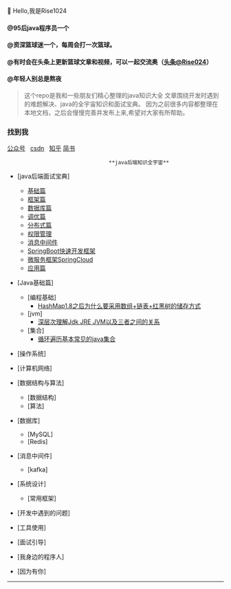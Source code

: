   👋 Hello,我是Rise1024
#### @95后java程序员一个
#### @资深篮球迷一个，每周会打一次篮球。
#### @有时会在头条上更新篮球文章和视频，可以一起交流奥（[头条@Rise024]()）
#### @年轻人别总是熬夜
  
  >这个repo是我和一些朋友们精心整理的java知识大全
  文章围绕开发时遇到的难题解决、java的全宇宙知识和面试宝典。
  因为之前很多内容都整理在本地文档，之后会慢慢完善并发布上来,希望对大家有所帮助。

### 找到我
<p>
 <a href="https://mp.weixin.qq.com/s?__biz=MzUzOTAwNzI2MQ==&mid=2247483755&idx=1&sn=a76b8eb8b1928679c29eef8fb70f94fa&chksm=face4119cdb9c80ff6a6ab9ae41af2d891834a64d96e60d6593977ff8481bf9c21217f62cfb5&token=928701946&lang=zh_CN#rd">公众号</a>&nbsp;&nbsp; 
 <a href="https://blog.csdn.net/weixin_44470090?spm=1000.2115.3001.5343">csdn</a>&nbsp;&nbsp; 
  <a href="https://www.zhihu.com/people/hou-ren-71">知乎</a>
  <a href="https://www.jianshu.com/u/dd545da335c8">简书</a>
</p>


                                     **java后端知识全宇宙**

- [java后端面试宝典]
  -  [基础篇](docs/javaInterview/基础篇.md)
  -  [框架篇](docs/javaInterview/框架篇.md)
  -  [数据库篇](docs/javaInterview/数据库篇.md)
  -  [调优篇](docs/javaInterview/调优篇.md)
  -  [分布式篇](docs/javaInterview/分布式篇.md)
  -  [权限管理](docs/javaInterview/权限管理.md)
  -  [消息中间件](docs/javaInterview/消息中间件.md)
  -  [SpringBoot快速开发框架](docs/javaInterview/SpringBoot快速开发框架.md)
  -  [微服务框架SpringCloud](docs/javaInterview/微服务框架SpringCloud.md)
  -  [应用篇](docs/javaInterview/应用篇.md)
  
- [Java基础篇]
  - [编程基础]
     - [HashMap1.8之后为什么要采用数组+链表+红黑树的储存方式](https://mp.weixin.qq.com/s?__biz=MzUzOTAwNzI2MQ==&mid=2247483947&idx=1&sn=a39465021f8aa79ff29bc23e19126cc5&chksm=face4259cdb9cb4f6d85cde9b8f7013f33dcdf312b17a1f927a663e29f9be4294fbfc507ea97&token=1619782870&lang=zh_CN#rd)
  - [jvm]
    - [深层次理解Jdk JRE JVM以及三者之间的关系](https://mp.weixin.qq.com/s?__biz=MzUzOTAwNzI2MQ==&mid=2247483731&idx=1&sn=83238ba08f3af62a318b13a357668859&chksm=face4121cdb9c8378c70946254c6261e4e685561b8e5590aa796e445d278be440440bc03a676&token=928701946&lang=zh_CN#rd)
  - [集合]
     - [循环遍历基本常见的java集合](https://t.1yb.co/jOd0)
- [操作系统]
- [计算机网络]
- [数据结构与算法]
  - [数据结构]
  - [算法]
- [数据库]
  - [MySQL]
  - [Redis]
- [消息中间件]
  - [kafka]
- [系统设计]
  - [常用框架]
- [开发中遇到的问题]
- [工具使用]
- [面试引导]
- [我身边的程序人]
- [因为有你]
___
